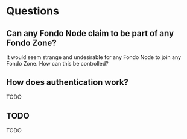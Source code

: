 # Questions

## Can any Fondo Node claim to be part of any Fondo Zone?

It would seem strange and undesirable for any Fondo Node to join any Fondo
Zone. How can this be controlled?

## How does authentication work?

TODO

## TODO

TODO


